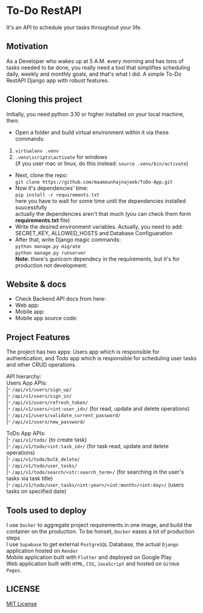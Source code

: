 # To-Do RestAPI
It's an API to schedule your tasks throughout your life.

## Motivation
As a Developer who wakes up at 5 A.M. every morning and has tons of tasks needed to be done, you really need a tool that simplifies scheduling daily, weekly and monthly goals, and that's what I did.
A simple To-Do RestAPI Django app with robust features.

## Cloning this project
Initially, you need python 3.10 or higher installed on your local machine, then:
- Open a folder and build virtual environment within it via these commands:
1. `virtualenv .venv`
2. `.venv\scripts\activate` for windows</br>
(if you user mac or linux, do this instead:
`source .venv/bin/activate`)
- Next, clone the repo:</br>
`git clone https://github.com/maamounhajnajeeb/ToDo-App.git`
- Now it's dependencies' time:</br>
`pip install -r requirements.txt`</br>
here  you have to wait for some time until the dependencies installed suucessfully</br>
actually the dependencies aren't that much (you can check them form **requirements.txt** file)
- Write the desired environment variables. Actually, you need to add: SECRET_KEY, ALLOWED_HOSTS and Database Configuaration
- After that, write Django magic commands:</br>
`python manage.py migrate`</br>
`python manage.py runserver`</br>
**Note**: there's gunicorn dependecy in the requirements, but it's for production not development.

## Website & docs
- Check Backend API docs from here: 
- Web app: 
- Mobile app: 
- Mobile app source code:

## Project Features
The project has two apps: Users app which is responsible for authentication, and Todo app which is responsible for scheduling user tasks and other CRUD operations.

API hierarchy:</br>
Users App APIs:</br>
|- `/api/v1/users/sign_up/`</br>
|- `/api/v1/users/sign_in/`</br>
|- `/api/v1/users/refresh_token/`</br>
|- `/api/v1/users/<int:user_id>/` (for read, update and delete operations)</br>
|- `/api/v1/users/validate_current_password/`</br>
|- `/api/v1/users/new_password/`</br>

ToDo App APIs:</br>
|- `/api/v1/todo/` (to create task)</br>
|- `/api/v1/todo/<int:task_id>/` (for task read, update and delete operations)</br>
|- `/api/v1/todo/bulk_delete/`</br>
|- `/api/v1/todo/user_tasks/`</br>
|- `/api/v1/todo/search/<str:search_term>/` (for searching in the user's tasks via task title)</br>
|- `/api/v1/todo/user_tasks/<int:year>/<int:month>/<int:day>/` (users tasks on specified date)</br>

## Tools used to deploy
I use `Docker` to aggregate project requirements in one image, and build the container on the production. To be honset, `Docker` eases a lot of production steps</br>
I use `Supabase` to get external `PostgreSQL` Database, the actual `Django` application hosted on `Render`</br>
Mobile application built with `Flutter` and deployed on Google Play</br>
Web application built with `HTML`, `CSS`, `JavaScript` and hosted on `GitHub Pages`.</br>

## LICENSE
[MIT License](LICENSE)
